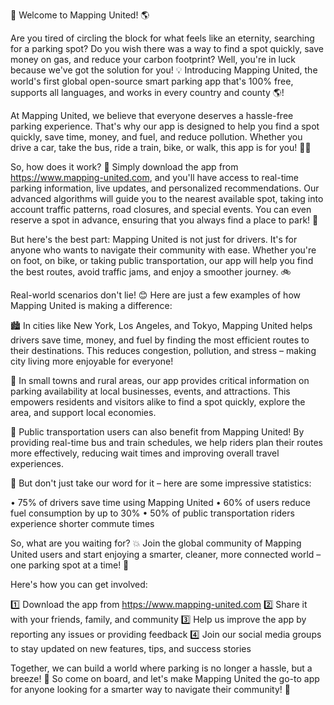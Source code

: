🚀 Welcome to Mapping United! 🌎

Are you tired of circling the block for what feels like an eternity, searching for a parking spot? Do you wish there was a way to find a spot quickly, save money on gas, and reduce your carbon footprint? Well, you're in luck because we've got the solution for you! 💡 Introducing Mapping United, the world's first global open-source smart parking app that's 100% free, supports all languages, and works in every country and county 🌎!

At Mapping United, we believe that everyone deserves a hassle-free parking experience. That's why our app is designed to help you find a spot quickly, save time, money, and fuel, and reduce pollution. Whether you drive a car, take the bus, ride a train, bike, or walk, this app is for you! 🚶‍♂️

So, how does it work? 🤔 Simply download the app from https://www.mapping-united.com, and you'll have access to real-time parking information, live updates, and personalized recommendations. Our advanced algorithms will guide you to the nearest available spot, taking into account traffic patterns, road closures, and special events. You can even reserve a spot in advance, ensuring that you always find a place to park! 📅

But here's the best part: Mapping United is not just for drivers. It's for anyone who wants to navigate their community with ease. Whether you're on foot, on bike, or taking public transportation, our app will help you find the best routes, avoid traffic jams, and enjoy a smoother journey. 🚲

Real-world scenarios don't lie! 😊 Here are just a few examples of how Mapping United is making a difference:

🏙️ In cities like New York, Los Angeles, and Tokyo, Mapping United helps drivers save time, money, and fuel by finding the most efficient routes to their destinations. This reduces congestion, pollution, and stress – making city living more enjoyable for everyone!

🌳 In small towns and rural areas, our app provides critical information on parking availability at local businesses, events, and attractions. This empowers residents and visitors alike to find a spot quickly, explore the area, and support local economies.

🚌 Public transportation users can also benefit from Mapping United! By providing real-time bus and train schedules, we help riders plan their routes more effectively, reducing wait times and improving overall travel experiences.

💸 But don't just take our word for it – here are some impressive statistics:

• 75% of drivers save time using Mapping United
• 60% of users reduce fuel consumption by up to 30%
• 50% of public transportation riders experience shorter commute times

So, what are you waiting for? 💥 Join the global community of Mapping United users and start enjoying a smarter, cleaner, more connected world – one parking spot at a time! 🌟

Here's how you can get involved:

1️⃣ Download the app from https://www.mapping-united.com
2️⃣ Share it with your friends, family, and community
3️⃣ Help us improve the app by reporting any issues or providing feedback
4️⃣ Join our social media groups to stay updated on new features, tips, and success stories

Together, we can build a world where parking is no longer a hassle, but a breeze! 🌈 So come on board, and let's make Mapping United the go-to app for anyone looking for a smarter way to navigate their community! 🚀